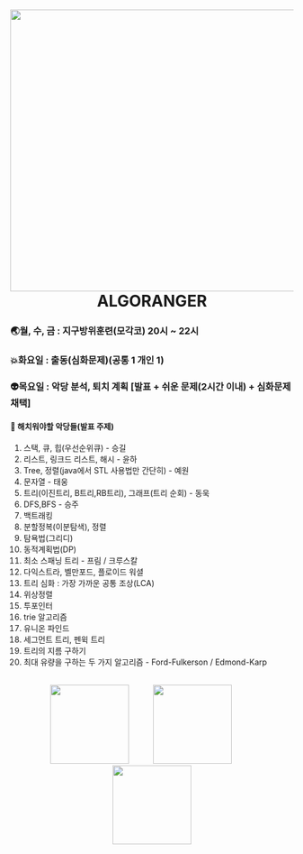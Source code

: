# <div align="center"> <img src="https://user-images.githubusercontent.com/38664481/150126183-2e6800d3-6cba-4a62-b050-64a38fa201d7.png" width="1000px" height="500px"/> <br>ALGORANGER</div>

### 🌏월, 수, 금 : 지구방위훈련(모각코) 20시 ~ 22시
### 💥화요일 : 출동(심화문제)(공통 1 개인 1)
### 👽목요일 : 악당 분석, 퇴치 계획 [발표 + 쉬운 문제(2시간 이내) + 심화문제 채택]

#### 📌 해치워야할 악당들(발표 주제)

1. 스택, 큐, 힙(우선순위큐) - 승길
2. 리스트, 링크드 리스트, 해시 - 윤하
3. Tree, 정렬(java에서 STL 사용법만 간단히) - 예원
4. 문자열 - 태웅
5. 트리(이진트리, B트리,RB트리), 그래프(트리 순회) - 동욱
6. DFS,BFS - 승주
7. 백트래킹
8. 분할정복(이분탐색), 정렬
9. 탐욕법(그리디)
10. 동적계획법(DP)
11. 최소 스패닝 트리 - 프림 / 크루스칼
12. 다익스트라, 벨만포드, 플로이드 워셜
13. 트리 심화 : 가장 가까운 공통 조상(LCA) 
14. 위상정렬
15. 투포인터
16. trie 알고리즘
17. 유니온 파인드
18. 세그먼트 트리, 펜윅 트리
19. 트리의 지름 구하기
20. 최대 유량을 구하는 두 가지 알고리즘 - Ford-Fulkerson / Edmond-Karp
<br><br>
<div align=center>
<p><img height="140em" src="https://mazassumnida.wtf/api/v2/generate_badge?boj=0at_x"/>&nbsp&nbsp&nbsp&nbsp&nbsp&nbsp&nbsp&nbsp&nbsp&nbsp
<img height="140em" src="https://mazassumnida.wtf/api/v2/generate_badge?boj=0at_x"/>&nbsp&nbsp&nbsp&nbsp&nbsp&nbsp&nbsp&nbsp&nbsp&nbsp
<img height="140em" src="https://mazassumnida.wtf/api/v2/generate_badge?boj=0at_x"/></p>
</div>
